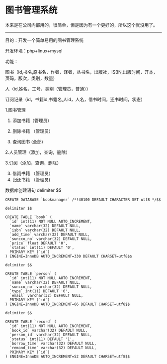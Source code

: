 图书管理系统
=======

本来是在公司内部用的，很简单，但是因为有一个更好的，所以这个就没用了。

-----

目的：开发一个简单易用的图书管理系统

开发环境：php+linux+mysql

功能：

图书（id,书名,原书名，作者，译者，丛书名，出版社，ISBN,出版时间，开本，页码，版次，类别，数量)

人（id,姓名，工号，类别（管理员，普通））

订阅记录（id，书籍id,书籍名,人id，人名，借书时间，还书时间，状态）


1.图书管理

 1. 添加书籍（管理员）
 2. 删除书籍 （管理员）

 5. 查询图书  (全部)

2.人员管理（添加，查询，删除）

3.订阅（添加，查询，删除）
 
 3. 借阅书籍 （管理员）
 4. 归还书籍 （管理员)
 
 
 数据库创建语句
	 delimiter $$
	
	CREATE DATABASE `bookmanager` /*!40100 DEFAULT CHARACTER SET utf8 */$$
	
	delimiter $$
	
	CREATE TABLE `book` (
	  `id` int(11) NOT NULL AUTO_INCREMENT,
	  `name` varchar(32) DEFAULT NULL,
	  `isbn` varchar(32) DEFAULT NULL,
	  `add_time` varchar(32) DEFAULT NULL,
	  `suncco_no` varchar(32) DEFAULT NULL,
	  `price` float DEFAULT '0',
	  `status` int(11) DEFAULT '0',
	  PRIMARY KEY (`id`)
	) ENGINE=InnoDB AUTO_INCREMENT=330 DEFAULT CHARSET=utf8$$
	
	delimiter $$
	
	CREATE TABLE `person` (
	  `id` int(11) NOT NULL AUTO_INCREMENT,
	  `name` varchar(32) DEFAULT NULL,
	  `suncco_no` varchar(32) DEFAULT NULL,
	  `type` int(11) DEFAULT '0',
	  `email` varchar(32) DEFAULT NULL,
	  PRIMARY KEY (`id`)
	) ENGINE=InnoDB AUTO_INCREMENT=66 DEFAULT CHARSET=utf8$$
	
	delimiter $$
	
	CREATE TABLE `record` (
	  `id` int(11) NOT NULL AUTO_INCREMENT,
	  `book_id` varchar(32) DEFAULT NULL,
	  `person_id` varchar(32) DEFAULT NULL,
	  `status` int(11) DEFAULT '1',
	  `borrow_time` varchar(32) DEFAULT NULL,
	  `remand_time` varchar(32) DEFAULT NULL,
	  PRIMARY KEY (`id`)
	) ENGINE=InnoDB AUTO_INCREMENT=52 DEFAULT CHARSET=utf8$$
 
 
 

